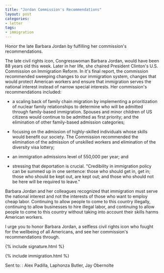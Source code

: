 ```yaml
---
title: "Jordan Commission's Recommendations"
layout: post
categories:
- letter
tags:
- immigration
---
```


Honor the late Barbara Jordan by fulfilling her commission's recommendations.

The late civil rights icon, Congresswoman Barbara Jordan, would have been 88 years old this week. Later in her life, she chaired President Clinton's U.S. Commission on Immigration Reform. In it's final report, the commission recommended sweeping changes to our immigration system, changes that would protect American workers and ensure that immigration serves the national interest instead of narrow special interests. Her commission's recommendations included:

- a scaling back of family chain migration by implementing a prioritization of nuclear family relationships to determine who will be admitted through family-based immigration. Spouses and minor children of US citizens would continue to be admitted as first priority; and the elimination of other family-based admission categories;

- focusing on the admission of highly-skilled individuals whose skills would benefit our society. The Commission recommended the elimination of the admission of unskilled workers and elimination of the diversity visa lottery;

- an immigration admissions level of 550,000 per year; and

- stressing that deportation is crucial. "Credibility in immigration policy can be summed up in one sentence: those who should get in, get in; those who should be kept out, are kept out; and those who should not be here will be required to leave."

Barbara Jordan and her colleagues recognized that immigration must serve the national interest and not the interests of those who want to employ cheap labor. Continuing to allow people to come to this country illegally, continuing to allow businesses to hire illegal labor, and continuing to allow people to come to this country without taking into account their skills harms American workers.

I urge you to honor Barbara Jordan, a selfless civil rights icon who fought for the wellbeing of all Americans, and see her commission's recommendations through.

{% include signature.html %}

{% include immigration.html %}

Sent to:
: Alex Padilla, Laphonza Butler, Jay Obernolte
